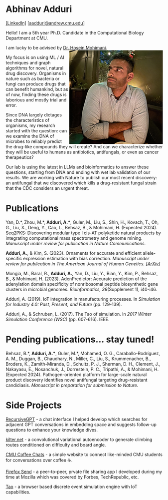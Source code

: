 # Abhinav Adduri
[\[LinkedIn\]](https://www.linkedin.com/in/abhinadduri/) [\[aadduri@andrew.cmu.edu\]](mailto:aadduri@andrew.cmu.edu) 

Hello! I am a 5th year Ph.D. Candidate in the Computational Biology Department at CMU. 

I am lucky to be advised by [Dr. Hosein Mohimani](http://mohimanilab.cbd.cmu.edu/). <img src="abhi-icon.jpg" align="right" alt="Abhinav Adduri"/>

My focus is on using ML / AI techniques and graph algorithms for novel, natural drug discovery. Organisms in nature such as bacteria or fungi can produce drugs that can benefit humankind, but as of now, finding these drugs is laborious and mostly trial and error. 

Since DNA largely dictages the characteristics of organisms, my research started with the question: can we examine the DNA of microbes to reliably predict the drug-like compounds they will create? And can we characterize whether they will be useful to humans as antibiotics, antifungals, or even as cancer therapeutics? 

Our lab is using the latest in LLMs and bioinformatics to answer these questions, starting from DNA and ending with wet lab validation of our results. We are working with Nature to publish our most recent discovery: an antifungal that we discovered which kills a drug-resistant fungal strain that the CDC considers an urgent threat.

# Publications
Yan, D.\*, Zhou, M.\*, **Adduri, A.\***, Guler, M., Liu, S., Shin, H., Kovach, T., Oh, G., Liu, X., Deng, Y., Cao, L., Behsaz, B., & Mohimani, H. (Expected 2024). Seq2PKS: Discovering modular type I cis-AT polyketide natural products by integrating computational mass spectrometry and genome mining. *Manuscript under review for publication in Nature Communications.*

**Adduri, A.**, & Kim, S. (2023). Ornaments for accurate and efficient allele-specific expression estimation with bias correction. *Manuscript under review for publication in The American Journal of Human Genetics. [[ArXiv](https://www.biorxiv.org/content/10.1101/2023.10.25.564046v1.full)]*

Mongia, M., Baral, R., **Adduri, A.**, Yan, D., Liu, Y., Bian, Y., Kim, P., Behsaz, B., & Mohimani, H. (2023). AdenPredictor: Accurate prediction of the adenylation domain specificity of nonribosomal peptide biosynthetic gene clusters in microbial genomes. *Bioinformatics, 39*(Supplement 1), i40-i46.

Adduri, A. (2019). IoT integration in manufacturing processes. In *Simulation for Industry 4.0: Past, Present, and Future* (pp. 129-139).

Adduri, A., & Schruben, L. (2017). The Tao of simulation. In *2017 Winter Simulation Conference (WSC)* (pp. 607-616). IEEE.

# Pending publications... stay tuned!

Behsaz, B.\*, **Adduri, A.\***, Guler, M.\*, Mohamed, O. G., Caraballo-Rodríguez, A. M., Duggan, B., Chaudhary, N., Miller, C., Liu, S., Krummenacher, B., Broders, K., Zamith-Miranda, D., Schultz, P. J., Sherman, D. H., Clement, J., Nakayasu, E., Nosanchuk, J., Dorrestein, P. C., Tripathi, A., & Mohimani, H. (Expected 2024). Pathogen-oriented platform for large-scale natural product discovery identifies novel antifungal targeting drug-resistant candidiasis. *Manuscript in preparation for submission to Nature.*

# Side Projects
[RecursiveGPT](https://github.com/james-julius/recursive-gpt) - a chat interface I helped develop which searches for adjacent GPT conversations in embedding space and suggests follow-up questions to enhance your knowledge dives.

[kilter.net](https://github.com/mdayao/kilter.net) - a convolutional variational autoencoder to generate climbing routes conditioned on difficulty and board angle.

[CMU Coffee Chats](https://github.com/scs-phd-deans-committee/coffee-chats-website) - a simple website to connect like-minded CMU students for conversations over coffee ☕.

[Firefox Send](https://github.com/mozilla/send) - a peer-to-peer, prvate file sharing app I developed during my time at Mozilla which was covered by Forbes, TechRepublic, etc.

[Tao](https://github.com/abhinadduri/tao) - a browser based discrete event simulation engine with IoT capabilities.

